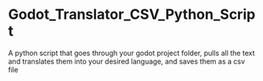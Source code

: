 # Godot_Translator_CSV_Python_Script
A python script that goes through your godot project folder, pulls all the text and translates them into your desired language, and saves them as a csv file
